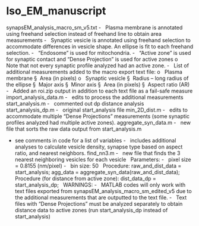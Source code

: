 # lso_EM_manuscript

synapsEM_analysis_macro_sm_v5.txt
-   Plasma membrane is annotated using freehand selection instead of freehand line to obtain area measurements
-   Synaptic vesicle is annotated using freehand selection to accommodate differences in vesicle shape. An ellipse is fit to each freehand selection.
-   “Endosome” is used for mitochondria.
-   “Active zone” is used for synaptic contact and “Dense Projection” is used for active zones
o   Note that not every synaptic profile analyzed had an active zone.
-   List of additional measurements added to the macro export text file:
o   Plasma membrane
§  Area (in pixels)
o   Synaptic vesicle
§  Radius – long radius of the ellipse
§  Major axis
§  Minor axis
§  Area (in pixels)
§  Aspect ratio (AR)
-   Added an roi.zip output in addition to each text file as a fail-safe measure
import_analysis_data.m
-   edits to process the additional measurements
start_analysis.m
-   commented out dp distance analysis
start_analysis_dp.m
-   original start_analysis file
min_2D_dist.m
-   edits to accommodate multiple “Dense Projections” measurements (some synaptic profiles analyzed had multiple active zones).
aggregate_syn_data.m
-   new file that sorts the raw data output from start_analysis.m 
- see comments in code for a list of variables
-   includes additional analyses to calculate vesicle density, synapse type based on aspect ratio, and nearest neighbors.
find_nn3.m
-   new file that finds the 3 nearest neighboring vesicles for each vesicle
 
Parameters:
-   pixel size = 0.8155 (nm/pixel)
-   bin size: 50
 
Procedure: raw_and_dist_data = start_analysis; agg_data = aggregate_syn_data(raw_and_dist_data);
 
Procedure (for distance from active zone): dist_data_dp = start_analysis_dp;
 
WARNINGS: 
-   MATLAB codes will only work with text files exported from synapsEM_analysis_macro_sm_edited_v5 due to the additional measurements that are outputted to the text file.
-   Text files with “Dense Projections” must be analyzed separately to obtain distance data to active zones (run start_analysis_dp instead of start_analysis)
 
